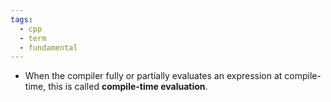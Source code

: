 ```yaml
---
tags:
  - cpp
  - term
  - fundamental
---
```


- When the compiler fully or partially evaluates an expression at compile-time, this is called **compile-time evaluation**.
